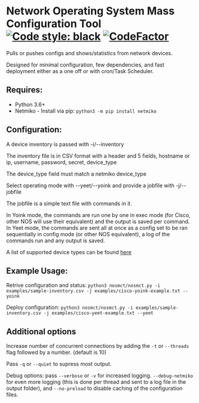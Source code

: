 # Network Operating System Mass Configuration Tool [![Code style: black](https://img.shields.io/badge/code%20style-black-000000.svg)](https://github.com/psf/black) [![CodeFactor](https://www.codefactor.io/repository/github/andrewpiroli/nos-mct/badge)](https://www.codefactor.io/repository/github/andrewpiroli/nos-mct)

Pulls or pushes configs and shows/statistics from network devices.

Designed for minimal configuration, few dependencies, and fast deployment either as a one off or with cron/Task Scheduler.


## Requires:

* Python 3.6+
* Netmiko - Install via pip: `python3 -m pip install netmiko`


## Configuration:

A device inventory is passed with -i/--inventory

The inventory file is in CSV format with a header and 5 fields, hostname or ip, username, password, secret, device_type

The device_type field must match a netmiko device_type

Select operating mode with --yeet/--yoink and provide a jobfile with -j/--jobfile

The jobfile is a simple text file with commands in it.

In Yoink mode, the commands are run one by one in exec mode (for Cisco, other NOS will use their equivalent) and the output is saved per command.
In Yeet mode, the commands are sent all at once as a config set to be ran sequentially in config mode (or other NOS equivalent), a log of the commands run and any output is saved.

A list of supported device types can be found [here](./PLATFORMS.md)

## Example Usage:

Retrive configuration and status: ```python3 nosmct/nosmct.py -i examples/sample-inventory.csv -j examples/cisco-yoink-example.txt --yoink```

Deploy configuration: ```python3 nosmct/nosmct.py -i examples/sample-inventory.csv -j examples/cisco-yeet-example.txt --yeet```

## Additional options

Increase number of concurrent connections by adding the `-t` or `--threads` flag followed by a number. (default is 10)

Pass `-q` or `--quiet` to supress most output.

Debug options: pass `--verbose` or `-v` for increased logging. `--debug-netmiko` for even more logging (this is done per thread and sent to a log file in the output folder), and `--no-preload` to disable caching of the configuration files.

